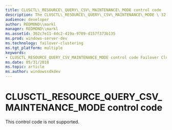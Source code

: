 ```yaml
---
title: CLUSCTL\_RESOURCE\_QUERY\_CSV\_MAINTENANCE\_MODE control code
description: The CLUSCTL\_RESOURCE\_QUERY\_CSV\_MAINTENANCE\_MODE \ 32;control code is reserved for internal use only.
audience: developer
author: REDMOND\\markl
manager: REDMOND\\markl
ms.assetid: 302c7e11-4dc2-419a-9709-d157f373b135
ms.prod: windows-server-dev
ms.technology: failover-clustering
ms.tgt_platform: multiple
keywords:
- CLUSCTL_RESOURCE_QUERY_CSV_MAINTENANCE_MODE control code Failover Cluster
ms.date: 05/31/2018
ms.topic: article
ms.author: windowssdkdev
---
```


# CLUSCTL\_RESOURCE\_QUERY\_CSV\_MAINTENANCE\_MODE control code

This control code is not supported.

 

 




